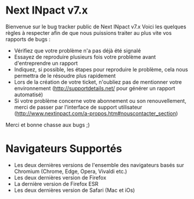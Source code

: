 # Next INpact v7.x 


Bienvenue sur le bug tracker public de Next INpact v7.x
Voici les quelques règles à respecter afin de que nous puissions traiter au plus vite vos rapports de bugs :

* Vérifiez que votre problème n'a pas déjà été signalé 
* Essayez de reproduire plusieurs fois votre problème avant d'entreprendre un rapport
* Indiquez, si possible, les étapes pour reproduire le problème, cela nous permettra de le résoudre plus rapidement
* Lors de la création de votre ticket, n'oubliez pas de mentionner votre environnement (http://supportdetails.net/ pour générer un rapport automatisé)
* Si votre problème concerne votre abonnement ou son renouvellement, merci de passer par l'interface de support utilisateur (http://www.nextinpact.com/a-propos.htm#nouscontacter_section)

Merci et bonne chasse aux bugs ;)

# Navigateurs Supportés

* Les deux dernières versions de l'ensemble des navigateurs basés sur Chromium (Chrome, Edge, Opera, Vivaldi etc.)
* Les deux dernières version de Firefox
* La dernière version de Firefox ESR
* Les deux dernières version de Safari (Mac et iOs)


